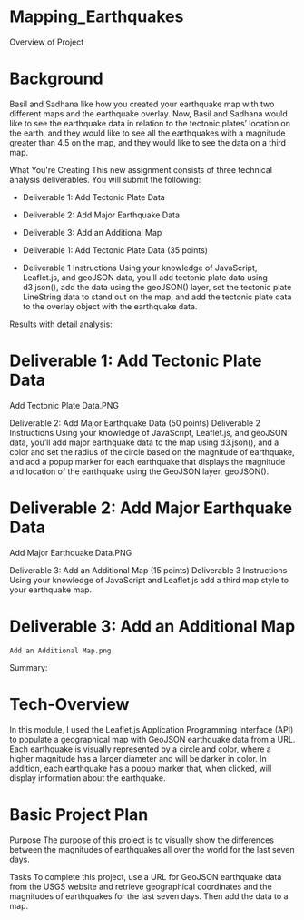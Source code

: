 # Mapping_Earthquakes

Overview of Project

# Background
Basil and Sadhana like how you created your earthquake map with two different maps and the earthquake overlay. Now, Basil and Sadhana would like to see the earthquake data in relation to the tectonic plates’ location on the earth, and they would like to see all the earthquakes with a magnitude greater than 4.5 on the map, and they would like to see the data on a third map.

What You're Creating
This new assignment consists of three technical analysis deliverables. You will submit the following:

- Deliverable 1: Add Tectonic Plate Data
- Deliverable 2: Add Major Earthquake Data
- Deliverable 3: Add an Additional Map

- Deliverable 1: Add Tectonic Plate Data (35 points)
- Deliverable 1 Instructions
Using your knowledge of JavaScript, Leaflet.js, and geoJSON data, you’ll add tectonic plate data using d3.json(), add the data using the geoJSON() layer, set the tectonic plate LineString data to stand out on the map, and add the tectonic plate data to the overlay object with the earthquake data.


Results with detail analysis:

# Deliverable 1: Add Tectonic Plate Data
   Add Tectonic Plate Data.PNG





Deliverable 2: Add Major Earthquake Data (50 points)
Deliverable 2 Instructions
Using your knowledge of JavaScript, Leaflet.js, and geoJSON data, you’ll add major earthquake data to the map using d3.json(), and a color and set the radius of the circle based on the magnitude of earthquake, and add a popup marker for each earthquake that displays the magnitude and location of the earthquake using the GeoJSON layer, geoJSON().

# Deliverable 2: Add Major Earthquake Data
   Add Major Earthquake Data.PNG




Deliverable 3: Add an Additional Map (15 points)
Deliverable 3 Instructions
Using your knowledge of JavaScript and Leaflet.js add a third map style to your earthquake map.

# Deliverable 3: Add an Additional Map
    Add an Additional Map.png 


Summary: 
# Tech-Overview
In this module, I used the Leaflet.js Application Programming Interface (API) to populate a geographical map with GeoJSON earthquake data from a URL. Each earthquake is visually represented by a circle and color, where a higher magnitude has a larger diameter and will be darker in color. In addition, each earthquake has a popup marker that, when clicked, will display information about the earthquake.

# Basic Project Plan
Purpose The purpose of this project is to visually show the differences between the magnitudes of earthquakes all over the world for the last seven days.

Tasks To complete this project, use a URL for GeoJSON earthquake data from the USGS website and retrieve geographical coordinates and the magnitudes of earthquakes for the last seven days. Then add the data to a map.





